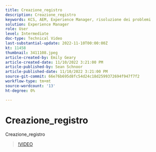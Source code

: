 ```yaml
---
title: Creazione_registro
description: Creazione_registro
keywords: KCS, AEM, Experience Manager, risoluzione dei problemi
solution: Experience Manager
role: User
level: Intermediate
doc-type: Technical Video
last-substantial-update: 2022-11-10T00:00:00Z
kt: 11458
thumbnail: 3411108.jpeg
article-created-by: Emily Geary
article-created-date: 11/10/2022 3:21:00 PM
article-published-by: Sean Schnoor
article-published-date: 11/10/2022 3:21:00 PM
source-git-commit: 66e76b695d8fc54d24c18d2599372694f947f7f2
workflow-type: tm+mt
source-wordcount: '13'
ht-degree: 0%

---
```



# Creazione_registro

Creazione_registro

>[!VIDEO](https://video.tv.adobe.com/v/3411108/?quality=12&learn=on)
